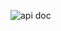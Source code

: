 ![api doc](https://htmlpreview.github.io/?https://github.com/johnhu-moxo/sample/blob/main/doc/api/index.html)